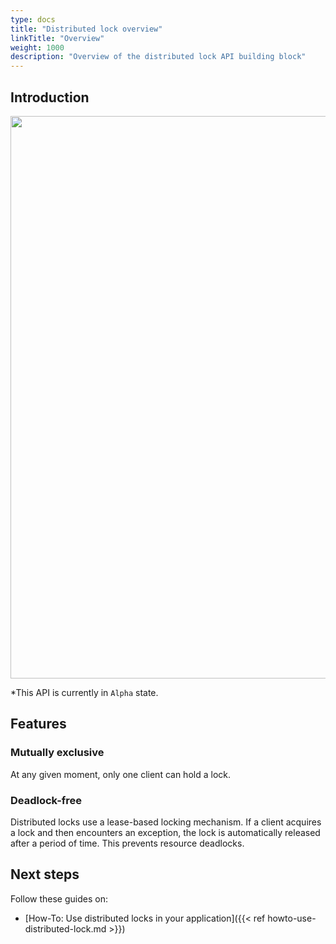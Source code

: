 ```yaml
---
type: docs
title: "Distributed lock overview"
linkTitle: "Overview"
weight: 1000
description: "Overview of the distributed lock API building block"
---
```


## Introduction

<img src="/images/distributed-lock-api-overview.png" width=900>

*This API is currently in `Alpha` state.
## Features

### Mutually exclusive
At any given moment, only one client can hold a lock.

### Deadlock-free
Distributed locks use a lease-based locking mechanism. If a client acquires a lock and then encounters an exception, the lock is automatically released after a period of time. This prevents resource deadlocks.

## Next steps
Follow these guides on:
- [How-To: Use distributed locks in your application]({{< ref howto-use-distributed-lock.md >}})


